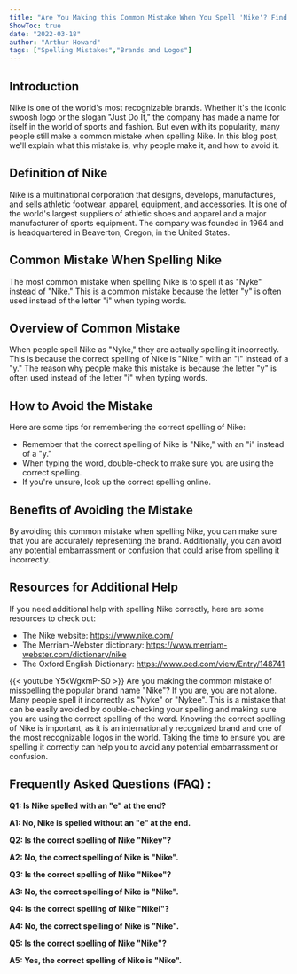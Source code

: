 ```yaml
---
title: "Are You Making this Common Mistake When You Spell 'Nike'? Find Out Now!"
ShowToc: true 
date: "2022-03-18"
author: "Arthur Howard" 
tags: ["Spelling Mistakes","Brands and Logos"]
---
```

## Introduction 
Nike is one of the world's most recognizable brands. Whether it's the iconic swoosh logo or the slogan "Just Do It," the company has made a name for itself in the world of sports and fashion. But even with its popularity, many people still make a common mistake when spelling Nike. In this blog post, we'll explain what this mistake is, why people make it, and how to avoid it. 

## Definition of Nike
Nike is a multinational corporation that designs, develops, manufactures, and sells athletic footwear, apparel, equipment, and accessories. It is one of the world's largest suppliers of athletic shoes and apparel and a major manufacturer of sports equipment. The company was founded in 1964 and is headquartered in Beaverton, Oregon, in the United States.

## Common Mistake When Spelling Nike
The most common mistake when spelling Nike is to spell it as "Nyke" instead of "Nike." This is a common mistake because the letter "y" is often used instead of the letter "i" when typing words.

## Overview of Common Mistake
When people spell Nike as "Nyke," they are actually spelling it incorrectly. This is because the correct spelling of Nike is "Nike," with an "i" instead of a "y." The reason why people make this mistake is because the letter "y" is often used instead of the letter "i" when typing words.

## How to Avoid the Mistake
Here are some tips for remembering the correct spelling of Nike:

- Remember that the correct spelling of Nike is "Nike," with an "i" instead of a "y."
- When typing the word, double-check to make sure you are using the correct spelling.
- If you're unsure, look up the correct spelling online.

## Benefits of Avoiding the Mistake
By avoiding this common mistake when spelling Nike, you can make sure that you are accurately representing the brand. Additionally, you can avoid any potential embarrassment or confusion that could arise from spelling it incorrectly.

## Resources for Additional Help
If you need additional help with spelling Nike correctly, here are some resources to check out:

- The Nike website: https://www.nike.com/
- The Merriam-Webster dictionary: https://www.merriam-webster.com/dictionary/nike
- The Oxford English Dictionary: https://www.oed.com/view/Entry/148741

{{< youtube Y5xWgxmP-S0 >}} 
Are you making the common mistake of misspelling the popular brand name "Nike"? If you are, you are not alone. Many people spell it incorrectly as "Nyke" or "Nykee". This is a mistake that can be easily avoided by double-checking your spelling and making sure you are using the correct spelling of the word. Knowing the correct spelling of Nike is important, as it is an internationally recognized brand and one of the most recognizable logos in the world. Taking the time to ensure you are spelling it correctly can help you to avoid any potential embarrassment or confusion.

## Frequently Asked Questions (FAQ) :
**Q1: Is Nike spelled with an "e" at the end?**

**A1: No, Nike is spelled without an "e" at the end.**

**Q2: Is the correct spelling of Nike "Nikey"?**

**A2: No, the correct spelling of Nike is "Nike".**

**Q3: Is the correct spelling of Nike "Nikee"?**

**A3: No, the correct spelling of Nike is "Nike".**

**Q4: Is the correct spelling of Nike "Nikei"?**

**A4: No, the correct spelling of Nike is "Nike".**

**Q5: Is the correct spelling of Nike "Nike"?**

**A5: Yes, the correct spelling of Nike is "Nike".**






